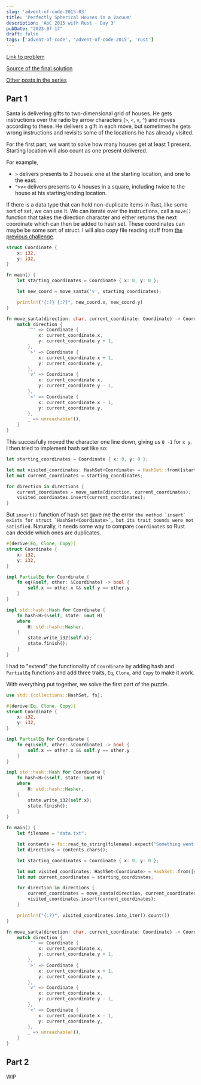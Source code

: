 ```yaml
---
slug: 'advent-of-code-2015-03'
title: 'Perfectly Spherical Houses in a Vacuum'
description: 'AoC 2015 with Rust - Day 3'
pubDate: "2023-07-17"
draft: false
tags: ['advent-of-code', 'advent-of-code-2015', 'rust']
---
```


[Link to problem](https://adventofcode.com/2015/day/3)

[Source of the final solution](https://github.com/Ozencb/aoc/tree/main/aoc-2015-03)

[Other posts in the series](/?tag=advent-of-code)

## Part 1

Santa is delivering gifts to two-dimensional grid of houses. He gets instructions over the radio by arrow characters (`>`, `<`, `v`, `^`) and moves according to these. He delivers a gift in each move, but sometimes he gets wrong instructions and revisits some of the locations he has already visited. 

For the first part, we want to solve how many houses get at least 1 present. Starting location will also count as one present delivered.

For example, 

- `>` delivers presents to 2 houses: one at the starting location, and one to the east.
- `^>v<` delivers presents to 4 houses in a square, including twice to the house at his starting/ending location.


If there is a data type that can hold non-duplicate items in Rust, like some sort of set, we can use it. We can iterate over the instructions, call a `move()` function that takes the direction character and either returns the next coordinate which can then be added to hash set. These coordinates can maybe be some sort of struct. I will also copy file reading stuff from [the previous challenge](/advent-of-code-2015-02).

```rust
struct Coordinate {
    x: i32,
    y: i32,
}

fn main() {
    let starting_coordinates = Coordinate { x: 0, y: 0 };

    let new_coord = move_santa('v', starting_coordinates);

    println!("{:?} {:?}", new_coord.x, new_coord.y)
}

fn move_santa(direction: char, current_coordinate: Coordinate) -> Coordinate {
    match direction {
        '^' => Coordinate {
            x: current_coordinate.x,
            y: current_coordinate.y + 1,
        },
        '>' => Coordinate {
            x: current_coordinate.x + 1,
            y: current_coordinate.y,
        },
        'v' => Coordinate {
            x: current_coordinate.x,
            y: current_coordinate.y - 1,
        },
        '<' => Coordinate {
            x: current_coordinate.x - 1,
            y: current_coordinate.y,
        },
        _ => unreachable!(),
    }
}
```

This succesfully moved the character one line down, giving us `0 -1` for `x y`. I then tried to implement hash set like so:

```rust
let starting_coordinates = Coordinate { x: 0, y: 0 };

let mut visited_coordinates: HashSet<Coordinate> = HashSet::from([starting_coordinates]);
let mut current_coordinates = starting_coordinates;

for direction in directions {
    current_coordinates = move_santa(direction, current_coordinates);
    visited_coordinates.insert(current_coordinates);
}
```

But `insert()` function of hash set gave me the error ```the method `insert` exists for struct `HashSet<Coordinate>`, but its trait bounds were not satisfied```. Naturally, it needs some way to compare `Coordinate`s so Rust can decide which ones are duplicates. 

```rust
#[derive(Eq, Clone, Copy)]
struct Coordinate {
    x: i32,
    y: i32,
}

impl PartialEq for Coordinate {
    fn eq(&self, other: &Coordinate) -> bool {
        self.x == other.x && self.y == other.y
    }
}

impl std::hash::Hash for Coordinate {
    fn hash<H>(&self, state: &mut H)
    where
        H: std::hash::Hasher,
    {
        state.write_i32(self.x);
        state.finish();
    }
}
```

I had to "extend" the functionality of `Coordinate` by adding hash and `PartialEq` functions and add three traits, `Eq`, `Clone`, and `Copy` to make it work.

With everything put together, we solve the first part of the puzzle.

```rust
use std::{collections::HashSet, fs};

#[derive(Eq, Clone, Copy)]
struct Coordinate {
    x: i32,
    y: i32,
}

impl PartialEq for Coordinate {
    fn eq(&self, other: &Coordinate) -> bool {
        self.x == other.x && self.y == other.y
    }
}

impl std::hash::Hash for Coordinate {
    fn hash<H>(&self, state: &mut H)
    where
        H: std::hash::Hasher,
    {
        state.write_i32(self.x);
        state.finish();
    }
}

fn main() {
    let filename = "data.txt";

    let contents = fs::read_to_string(filename).expect("Something went wrong");
    let directions = contents.chars();

    let starting_coordinates = Coordinate { x: 0, y: 0 };

    let mut visited_coordinates: HashSet<Coordinate> = HashSet::from([starting_coordinates]);
    let mut current_coordinates = starting_coordinates;

    for direction in directions {
        current_coordinates = move_santa(direction, current_coordinates);
        visited_coordinates.insert(current_coordinates);
    }

    println!("{:?}", visited_coordinates.into_iter().count())
}

fn move_santa(direction: char, current_coordinate: Coordinate) -> Coordinate {
    match direction {
        '^' => Coordinate {
            x: current_coordinate.x,
            y: current_coordinate.y + 1,
        },
        '>' => Coordinate {
            x: current_coordinate.x + 1,
            y: current_coordinate.y,
        },
        'v' => Coordinate {
            x: current_coordinate.x,
            y: current_coordinate.y - 1,
        },
        '<' => Coordinate {
            x: current_coordinate.x - 1,
            y: current_coordinate.y,
        },
        _ => unreachable!(),
    }
}
```

## Part 2
WIP